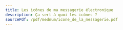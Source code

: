 ```yaml
---
title: Les icônes de ma messagerie électronique
description: Ça sert à quoi les icônes ?
sourcePdf: /pdf/mednum/icone_de_la_messagerie.pdf
---
```

